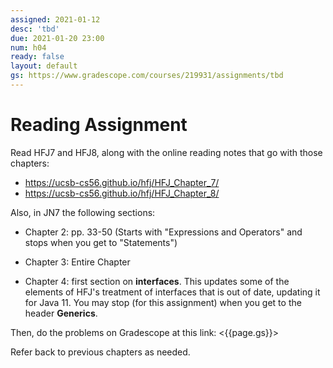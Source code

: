 ```yaml
---
assigned: 2021-01-12
desc: 'tbd'
due: 2021-01-20 23:00
num: h04
ready: false
layout: default
gs: https://www.gradescope.com/courses/219931/assignments/tbd
---
```


# Reading Assignment

Read HFJ7 and HFJ8, along with the online reading notes that go with those chapters:

* https://ucsb-cs56.github.io/hfj/HFJ_Chapter_7/
* https://ucsb-cs56.github.io/hfj/HFJ_Chapter_8/


Also, in  JN7 the following sections:

* Chapter 2: pp. 33-50 (Starts with 
  "Expressions and Operators" and stops when you 
  get to "Statements")

* Chapter 3: Entire Chapter

* Chapter 4: first section on **interfaces**.
  This updates some of the elements of HFJ's treatment
  of interfaces that is out of date, updating it for 
  Java 11.   You may stop (for this assignment) when 
  you get to the header **Generics**.

Then, do the problems on Gradescope at this link: <{{page.gs}}> 

Refer back to previous chapters as needed.
